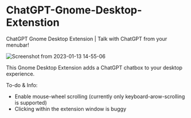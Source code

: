 # ChatGPT-Gnome-Desktop-Extenstion


ChatGPT Gnome Desktop Extension | Talk with ChatGPT from your menubar!



![Screenshot from 2023-01-13 14-55-06](https://user-images.githubusercontent.com/21268783/212336280-85fd88a1-dbf1-4982-8894-1619533867c8.png)

This Gnome Desktop Extension adds a ChatGPT chatbox to your desktop experience.

To-do & Info:

- Enable mouse-wheel scrolling (currently only keyboard-arow-scrolling is supported)
- Clicking within the extension window is buggy


